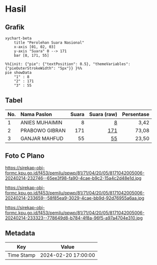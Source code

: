 # Hasil

## Grafik

```mermaid
xychart-beta
    title "Perolehan Suara Nasional"
    x-axis [01, 02, 03]
    y-axis "Suara" 0 --> 171
    bar [8, 171, 55]
```

```mermaid
%%{init: {"pie": {"textPosition": 0.5}, "themeVariables": {"pieOuterStrokeWidth": "5px"}} }%%
pie showData
    "1" : 8
    "2" : 171
    "3" : 55
```

## Tabel

| No. | Nama Paslon    | Suara | Suara (raw) | Persentase |
|:--- |:-------------- | -----:| -----------:| ----------:|
| 1   | ANIES MUHAIMIN | 8     | [8][p-1]    | 3,42       |
| 2   | PRABOWO GIBRAN | 171   | [171][p-2]  | 73,08      |
| 3   | GANJAR MAHFUD  | 55    | [55][p-3]   | 23,50      |


[p-1]: https://github.com/gigit-pemilu/pemilu-2024/blob/main/pilpres/hitung-suara/sub/81-maluku/sub/71-kota-ambon/sub/04-teluk-ambon/sub/2005-tawiri/sub/006-tps/sub/paslon-1.txt
[p-2]: https://github.com/gigit-pemilu/pemilu-2024/blob/main/pilpres/hitung-suara/sub/81-maluku/sub/71-kota-ambon/sub/04-teluk-ambon/sub/2005-tawiri/sub/006-tps/sub/paslon-2.txt
[p-3]: https://github.com/gigit-pemilu/pemilu-2024/blob/main/pilpres/hitung-suara/sub/81-maluku/sub/71-kota-ambon/sub/04-teluk-ambon/sub/2005-tawiri/sub/006-tps/sub/paslon-3.txt

## Foto C Plano

https://sirekap-obj-formc.kpu.go.id/f453/pemilu/ppwp/81/71/04/20/05/8171042005006-20240214-232746--65ee3f98-fa90-4cae-b9c2-15a4c2d48e1d.jpg

https://sirekap-obj-formc.kpu.go.id/f453/pemilu/ppwp/81/71/04/20/05/8171042005006-20240214-233659--58f85ea9-3029-4cae-bb9d-92d76955a6aa.jpg

https://sirekap-obj-formc.kpu.go.id/f453/pemilu/ppwp/81/71/04/20/05/8171042005006-20240214-233323--778649d8-b784-4f8a-96f5-a97a4704e310.jpg


## Metadata

| Key        | Value               |
| ---------- | ------------------- |
| Time Stamp | 2024-02-20 17:00:00 |



